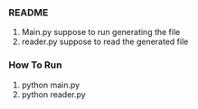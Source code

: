 ### README ###
1. Main.py suppose to run generating the file
2. reader.py suppose to read the generated file

### How To Run ###
1. python main.py
2. python reader.py